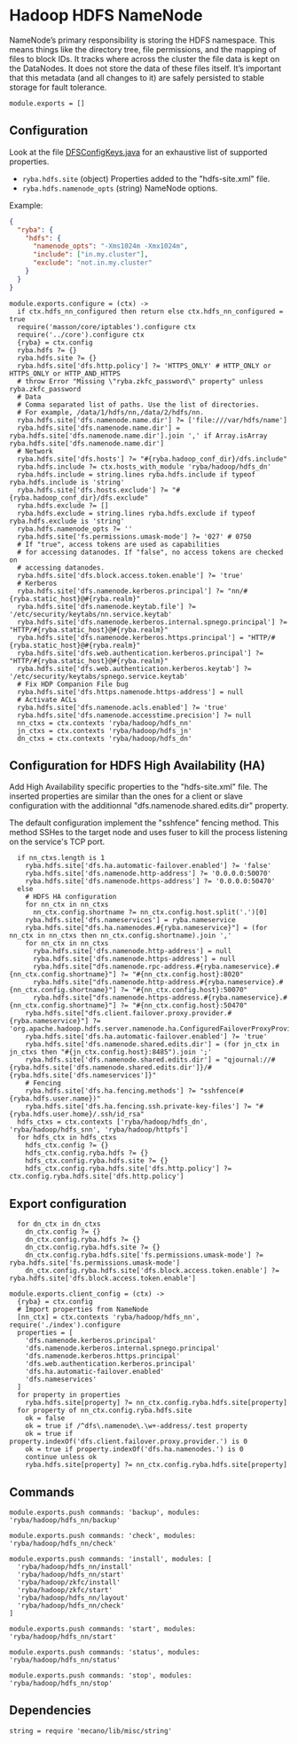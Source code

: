 
# Hadoop HDFS NameNode

NameNode’s primary responsibility is storing the HDFS namespace. This means things
like the directory tree, file permissions, and the mapping of files to block
IDs. It tracks where across the cluster the file data is kept on the DataNodes. It
does not store the data of these files itself. It’s important that this metadata
(and all changes to it) are safely persisted to stable storage for fault tolerance.

    module.exports = []

## Configuration

Look at the file [DFSConfigKeys.java][keys] for an exhaustive list of supported
properties.

*   `ryba.hdfs.site` (object)
    Properties added to the "hdfs-site.xml" file.
*   `ryba.hdfs.namenode_opts` (string)
    NameNode options.

Example:

```json
{
  "ryba": {
    "hdfs": {
      "namenode_opts": "-Xms1024m -Xmx1024m",
      "include": ["in.my.cluster"],
      "exclude": "not.in.my.cluster"
    }
  }
}
```

    module.exports.configure = (ctx) ->
      if ctx.hdfs_nn_configured then return else ctx.hdfs_nn_configured = true
      require('masson/core/iptables').configure ctx
      require('../core').configure ctx
      {ryba} = ctx.config
      ryba.hdfs ?= {}
      ryba.hdfs.site ?= {}
      ryba.hdfs.site['dfs.http.policy'] ?= 'HTTPS_ONLY' # HTTP_ONLY or HTTPS_ONLY or HTTP_AND_HTTPS
      # throw Error "Missing \"ryba.zkfc_password\" property" unless ryba.zkfc_password
      # Data
      # Comma separated list of paths. Use the list of directories.
      # For example, /data/1/hdfs/nn,/data/2/hdfs/nn.
      ryba.hdfs.site['dfs.namenode.name.dir'] ?= ['file:///var/hdfs/name']
      ryba.hdfs.site['dfs.namenode.name.dir'] = ryba.hdfs.site['dfs.namenode.name.dir'].join ',' if Array.isArray ryba.hdfs.site['dfs.namenode.name.dir']
      # Network
      ryba.hdfs.site['dfs.hosts'] ?= "#{ryba.hadoop_conf_dir}/dfs.include"
      ryba.hdfs.include ?= ctx.hosts_with_module 'ryba/hadoop/hdfs_dn'
      ryba.hdfs.include = string.lines ryba.hdfs.include if typeof ryba.hdfs.include is 'string'
      ryba.hdfs.site['dfs.hosts.exclude'] ?= "#{ryba.hadoop_conf_dir}/dfs.exclude"
      ryba.hdfs.exclude ?= []
      ryba.hdfs.exclude = string.lines ryba.hdfs.exclude if typeof ryba.hdfs.exclude is 'string'
      ryba.hdfs.namenode_opts ?= ''
      ryba.hdfs.site['fs.permissions.umask-mode'] ?= '027' # 0750
      # If "true", access tokens are used as capabilities
      # for accessing datanodes. If "false", no access tokens are checked on
      # accessing datanodes.
      ryba.hdfs.site['dfs.block.access.token.enable'] ?= 'true'
      # Kerberos
      ryba.hdfs.site['dfs.namenode.kerberos.principal'] ?= "nn/#{ryba.static_host}@#{ryba.realm}"
      ryba.hdfs.site['dfs.namenode.keytab.file'] ?= '/etc/security/keytabs/nn.service.keytab'
      ryba.hdfs.site['dfs.namenode.kerberos.internal.spnego.principal'] ?= "HTTP/#{ryba.static_host}@#{ryba.realm}"
      ryba.hdfs.site['dfs.namenode.kerberos.https.principal'] = "HTTP/#{ryba.static_host}@#{ryba.realm}"
      ryba.hdfs.site['dfs.web.authentication.kerberos.principal'] ?= "HTTP/#{ryba.static_host}@#{ryba.realm}"
      ryba.hdfs.site['dfs.web.authentication.kerberos.keytab'] ?= '/etc/security/keytabs/spnego.service.keytab'
      # Fix HDP Companion File bug
      ryba.hdfs.site['dfs.https.namenode.https-address'] = null
      # Activate ACLs
      ryba.hdfs.site['dfs.namenode.acls.enabled'] ?= 'true'
      ryba.hdfs.site['dfs.namenode.accesstime.precision'] ?= null
      nn_ctxs = ctx.contexts 'ryba/hadoop/hdfs_nn'
      jn_ctxs = ctx.contexts 'ryba/hadoop/hdfs_jn'
      dn_ctxs = ctx.contexts 'ryba/hadoop/hdfs_dn'

## Configuration for HDFS High Availability (HA)

Add High Availability specific properties to the "hdfs-site.xml" file. The
inserted properties are similar than the ones for a client or slave
configuration with the additionnal "dfs.namenode.shared.edits.dir" property.

The default configuration implement the "sshfence" fencing method. This method
SSHes to the target node and uses fuser to kill the process listening on the
service's TCP port.

      if nn_ctxs.length is 1
        ryba.hdfs.site['dfs.ha.automatic-failover.enabled'] ?= 'false'
        ryba.hdfs.site['dfs.namenode.http-address'] ?= '0.0.0.0:50070'
        ryba.hdfs.site['dfs.namenode.https-address'] ?= '0.0.0.0:50470'
      else
        # HDFS HA configuration
        for nn_ctx in nn_ctxs
          nn_ctx.config.shortname ?= nn_ctx.config.host.split('.')[0]
        ryba.hdfs.site['dfs.nameservices'] = ryba.nameservice
        ryba.hdfs.site["dfs.ha.namenodes.#{ryba.nameservice}"] = (for nn_ctx in nn_ctxs then nn_ctx.config.shortname).join ','
        for nn_ctx in nn_ctxs
          ryba.hdfs.site['dfs.namenode.http-address'] = null
          ryba.hdfs.site['dfs.namenode.https-address'] = null
          ryba.hdfs.site["dfs.namenode.rpc-address.#{ryba.nameservice}.#{nn_ctx.config.shortname}"] ?= "#{nn_ctx.config.host}:8020"
          ryba.hdfs.site["dfs.namenode.http-address.#{ryba.nameservice}.#{nn_ctx.config.shortname}"] ?= "#{nn_ctx.config.host}:50070"
          ryba.hdfs.site["dfs.namenode.https-address.#{ryba.nameservice}.#{nn_ctx.config.shortname}"] ?= "#{nn_ctx.config.host}:50470"
        ryba.hdfs.site["dfs.client.failover.proxy.provider.#{ryba.nameservice}"] ?= 'org.apache.hadoop.hdfs.server.namenode.ha.ConfiguredFailoverProxyProvider'
        ryba.hdfs.site['dfs.ha.automatic-failover.enabled'] ?= 'true'
        ryba.hdfs.site['dfs.namenode.shared.edits.dir'] = (for jn_ctx in jn_ctxs then "#{jn_ctx.config.host}:8485").join ';'
        ryba.hdfs.site['dfs.namenode.shared.edits.dir'] = "qjournal://#{ryba.hdfs.site['dfs.namenode.shared.edits.dir']}/#{ryba.hdfs.site['dfs.nameservices']}"
        # Fencing
        ryba.hdfs.site['dfs.ha.fencing.methods'] ?= "sshfence(#{ryba.hdfs.user.name})"
        ryba.hdfs.site['dfs.ha.fencing.ssh.private-key-files'] ?= "#{ryba.hdfs.user.home}/.ssh/id_rsa"
      hdfs_ctxs = ctx.contexts ['ryba/hadoop/hdfs_dn', 'ryba/hadoop/hdfs_snn', 'ryba/hadoop/httpfs']
      for hdfs_ctx in hdfs_ctxs
        hdfs_ctx.config ?= {}
        hdfs_ctx.config.ryba.hdfs ?= {}
        hdfs_ctx.config.ryba.hdfs.site ?= {}
        hdfs_ctx.config.ryba.hdfs.site['dfs.http.policy'] ?= ctx.config.ryba.hdfs.site['dfs.http.policy']

## Export configuration

      for dn_ctx in dn_ctxs
        dn_ctx.config ?= {}
        dn_ctx.config.ryba.hdfs ?= {}
        dn_ctx.config.ryba.hdfs.site ?= {}
        dn_ctx.config.ryba.hdfs.site['fs.permissions.umask-mode'] ?= ryba.hdfs.site['fs.permissions.umask-mode']
        dn_ctx.config.ryba.hdfs.site['dfs.block.access.token.enable'] ?= ryba.hdfs.site['dfs.block.access.token.enable']

    module.exports.client_config = (ctx) ->
      {ryba} = ctx.config
      # Import properties from NameNode
      [nn_ctx] = ctx.contexts 'ryba/hadoop/hdfs_nn', require('./index').configure
      properties = [
        'dfs.namenode.kerberos.principal'
        'dfs.namenode.kerberos.internal.spnego.principal'
        'dfs.namenode.kerberos.https.principal'
        'dfs.web.authentication.kerberos.principal'
        'dfs.ha.automatic-failover.enabled'
        'dfs.nameservices'
      ]
      for property in properties
        ryba.hdfs.site[property] ?= nn_ctx.config.ryba.hdfs.site[property]
      for property of nn_ctx.config.ryba.hdfs.site
        ok = false
        ok = true if /^dfs\.namenode\.\w+-address/.test property
        ok = true if property.indexOf('dfs.client.failover.proxy.provider.') is 0
        ok = true if property.indexOf('dfs.ha.namenodes.') is 0
        continue unless ok
        ryba.hdfs.site[property] ?= nn_ctx.config.ryba.hdfs.site[property]

## Commands

    module.exports.push commands: 'backup', modules: 'ryba/hadoop/hdfs_nn/backup'

    module.exports.push commands: 'check', modules: 'ryba/hadoop/hdfs_nn/check'

    module.exports.push commands: 'install', modules: [
      'ryba/hadoop/hdfs_nn/install'
      'ryba/hadoop/hdfs_nn/start'
      'ryba/hadoop/zkfc/install'
      'ryba/hadoop/zkfc/start'
      'ryba/hadoop/hdfs_nn/layout'
      'ryba/hadoop/hdfs_nn/check'
    ]

    module.exports.push commands: 'start', modules: 'ryba/hadoop/hdfs_nn/start'

    module.exports.push commands: 'status', modules: 'ryba/hadoop/hdfs_nn/status'

    module.exports.push commands: 'stop', modules: 'ryba/hadoop/hdfs_nn/stop'

## Dependencies

    string = require 'mecano/lib/misc/string'

[keys]: https://github.com/apache/hadoop-common/blob/trunk/hadoop-hdfs-project/hadoop-hdfs/src/main/java/org/apache/hadoop/hdfs/DFSConfigKeys.java
